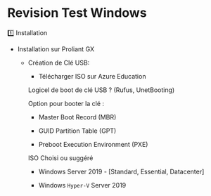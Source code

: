 # Revision Test Windows


:one: Installation

* Installation sur Proliant GX

  * Création de Clé USB:
   
    - Télécharger ISO sur Azure Education
    
    Logicel de boot de clé USB ? (Rufus, UnetBooting)
    
    Option pour booter la clé : 
      
      * Master Boot Record (MBR) 
      
      * GUID Partition Table (GPT)
      
      * Preboot Execution Environment (PXE)
       
    ISO Choisi ou suggéré
    
    - Windows Server 2019 - [Standard, Essential, Datacenter]
    
    - Windows `Hyper-V` Server 2019
    
    


